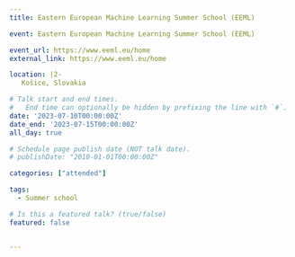 ```yaml
---
title: Eastern European Machine Learning Summer School (EEML)

event: Eastern European Machine Learning Summer School (EEML)

event_url: https://www.eeml.eu/home
external_link: https://www.eeml.eu/home

location: |2-
   Košice, Slovakia

# Talk start and end times.
#   End time can optionally be hidden by prefixing the line with `#`.
date: '2023-07-10T00:00:00Z'
date_end: '2023-07-15T00:00:00Z'
all_day: true

# Schedule page publish date (NOT talk date).
# publishDate: "2010-01-01T00:00:00Z"

categories: ["attended"]

tags:
  - Summer school

# Is this a featured talk? (true/false)
featured: false


---
```

